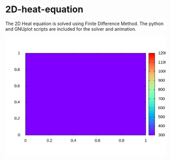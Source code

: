 # 2D-heat-equation
The 2D Heat equation is solved using Finite Difference Method. The python and GNUplot scripts are included for the solver and animation.

![alt text](https://github.com/ChNagaNitish/2D-heat-equation/blob/master/data/animation.gif?raw=true)
